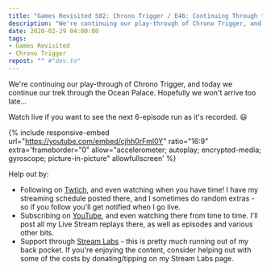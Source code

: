 ```yaml
---
title: "Games Revisited S02: Chrono Trigger / E46: Continuing Through the Ocean Palace"
description: "We're continuing our play-through of Chrono Trigger, and today we continue our trek through the Ocean Palace. Hopefully we won't arrive too late&hellip;"
date: 2020-02-29 04:00:00
tags:
- Games Revisited
- Chrono Trigger
repost: "" #"dev.to"
---
```


We're continuing our play-through of Chrono Trigger, and today we continue our trek through the Ocean Palace. Hopefully we won't arrive too late&hellip;

Watch live if you want to see the next 6-episode run as it's recorded. :smiley:
<!--more-->

{% include responsive-embed url="https://youtube.com/embed/cjhh0rFmI0Y" ratio="16:9" extra='frameborder="0" allow="accelerometer; autoplay; encrypted-media; gyroscope; picture-in-picture" allowfullscreen' %}

Help out by:
 * Following on [Twtich](https://twitch.tv/AnonJr_Live), and even watching when you have time! I have my streaming schedule posted there, and I sometimes do random extras - so if you follow you'll get notified when I go live.
 * Subscribing on [YouTube](http://www.youtube.com/channel/UCXafqhKHbkSUIrq0LAuu0tw), and even watching there from time to time. I'll post all my Live Stream replays there, as well as episodes and various other bits.
 * Support through [Stream Labs](https://streamlabs.com/anonjr_live) - this is pretty much running out of my back pocket. If you're enjoying the content, consider helping out with some of the costs by donating/tipping on my Stream Labs page.
